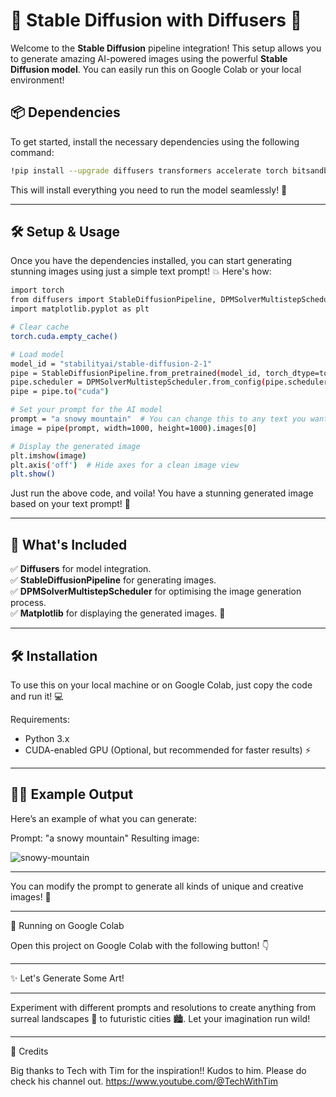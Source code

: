 # 🎨 **Stable Diffusion with Diffusers** 🚀

Welcome to the **Stable Diffusion** pipeline integration! This setup allows you to generate amazing AI-powered images using the powerful **Stable Diffusion model**. You can easily run this on Google Colab or your local environment!

## 📦 **Dependencies**

To get started, install the necessary dependencies using the following command:

```bash
!pip install --upgrade diffusers transformers accelerate torch bitsandbytes scipy safetensors xformers
```

This will install everything you need to run the model seamlessly! 🎉

---

## 🛠️ Setup & Usage
Once you have the dependencies installed, you can start generating stunning images using just a simple text prompt! 💥 Here's how:

```bash
import torch
from diffusers import StableDiffusionPipeline, DPMSolverMultistepScheduler
import matplotlib.pyplot as plt

# Clear cache
torch.cuda.empty_cache()

# Load model
model_id = "stabilityai/stable-diffusion-2-1"
pipe = StableDiffusionPipeline.from_pretrained(model_id, torch_dtype=torch.float16)
pipe.scheduler = DPMSolverMultistepScheduler.from_config(pipe.scheduler.config)
pipe = pipe.to("cuda")

# Set your prompt for the AI model
prompt = "a snowy mountain"  # You can change this to any text you want!
image = pipe(prompt, width=1000, height=1000).images[0]

# Display the generated image
plt.imshow(image)
plt.axis('off')  # Hide axes for a clean image view
plt.show()
```

Just run the above code, and voila! You have a stunning generated image based on your text prompt! 🌄

---

## 🧰 What's Included<br/>
✅ **Diffusers** for model integration.<br/> 
✅ **StableDiffusionPipeline** for generating images.<br/>
✅ **DPMSolverMultistepScheduler** for optimising the image generation process.<br/>
✅ **Matplotlib** for displaying the generated images. 📸<br/>

---

## 🛠️ Installation

To use this on your local machine or on Google Colab, just copy the code and run it! 💻

Requirements:
- Python 3.x
- CUDA-enabled GPU (Optional, but recommended for faster results) ⚡

---

## 🧑‍💻 Example Output
Here’s an example of what you can generate:

Prompt: "a snowy mountain"
Resulting image:

![snowy-mountain](https://github.com/user-attachments/assets/4903c5c1-f118-4730-aa72-d17a0b408112)


---

You can modify the prompt to generate all kinds of unique and creative images! 🤩

---

🚀 Running on Google Colab

Open this project on Google Colab with the following button! 👇

---

✨ Let's Generate Some Art!

---

Experiment with different prompts and resolutions to create anything from surreal landscapes 🌌 to futuristic cities 🏙️. Let your imagination run wild!

---

🙌 Credits

Big thanks to Tech with Tim for the inspiration!! Kudos to him. Please do check his channel out. https://www.youtube.com/@TechWithTim

